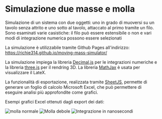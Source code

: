 # Simulazione due masse e molla
Simulazione di un sistema con due oggetti: uno in grado di muoversi su un tavolo senza attrito e uno sotto al tavolo, attaccato al primo tramite un filo.
Sono esaminati varie casistiche: il filo può essere estensibile o non e vari modi di integrazione numerica possono essere selezionati

La simulazione è utilizzabile tramite Github Pages all'indirizzo: https://richie314.github.io/moving-mass-simulator/

La simulazione impiega la libreria <a href="https://github.com/MikeMcl/decimal.js">Decimal.js</a> per le integrazioni numeriche e la libreria
<a href="https://github.com/mrdoob/three.js/">three.js</a> per il rendring 3D. 
La libreria <a href="https://github.com/mathjax/MathJax">MathJax</a> è usata per visualizzare il LateX.

La funzionalità di esportazione, realizzata tramite <a href="https://github.com/SheetJS/sheetjs">SheetJS</a>, permette di generare un foglio di calcolo
Microsoft Excel, che può permettere di eseguire analisi più approfondite come grafici.

Esempi grafici Excel ottenuti dagli export dei dati:

![molla normale](./exports/hard-spring.png?raw=true)
![Molla debole](./exports/soft-spring.png?raw=true)
![Integrazione in nanosecondi](./exports/nanosecs.png?raw=true)
